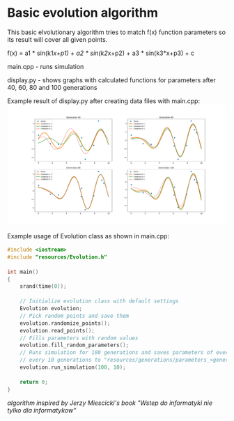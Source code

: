 # Basic evolution algorithm

This basic elvolutionary algorithm tries to match f(x) function parameters so its result will cover all given points.

f(x) = a1 * sin(k1*x+p1) + a2 * sin(k2*x+p2) + a3 * sin(k3*x+p3) + c

main.cpp - runs simulation

display.py - shows graphs with calculated functions for parameters after 40, 60, 80 and 100 generations

Example result of display.py after creating data files with main.cpp:
![front](resources/examples/Basic_Evolution_results.png)

Example usage of Evolution class as shown in main.cpp:
```cpp
#include <iostream>
#include "resources/Evolution.h"

int main()
{
    srand(time(0));

    // Initialize evolution class with default settings
    Evolution evolution;
    // Pick random points and save them
    evolution.randomize_points();
    evolution.read_points();
    // Fills parameters with random values
    evolution.fill_random_parameters();
    // Runs simulation for 100 generations and saves parameters of every creature
    // every 10 generations to "resources/generations/parameters_<generation number>.csv"
    evolution.run_simulation(100, 10);

    return 0;
}
```

*algorithm inspired by Jerzy Miescicki's book "Wstep do informatyki nie tylko dla informatykow"*
